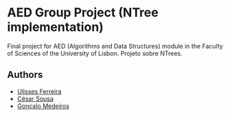 # AED Group Project (NTree implementation)
Final project for AED (Algorithms and Data Structures) module in the Faculty of Sciences of the University of Lisbon. Projeto sobre NTrees.

## Authors
* [Ulisses Ferreira](https://github.com/ulissesferreira)
* [César Sousa](https://github.com/cesarmcsousa)
* [Gonçalo Medeiros](https://github.com/goncalomedeiros)

